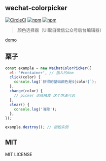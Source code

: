 
## wechat-colorpicker

[![CircleCI](https://img.shields.io/circleci/project/github/MeCKodo/wechat-colorpicker.svg)](https://circleci.com/gh/MeCKodo/wechat-colorpicker) [![npm](https://img.shields.io/npm/dt/wechat-colorpicker.svg)](https://www.npmjs.com/package/wechat-colorpicker) [![npm](https://img.shields.io/npm/v/wechat-colorpicker.svg)](https://www.npmjs.com/package/wechat-colorpicker) 
> 颜色选择器（UI取自微信公众号后台编辑器）

[demo](https://meckodo.github.io/wechat-colorpicker/)


## 栗子

```javascript
const example = new WeChatColorPicker({
  el: '#container', // 插入的dom
  click(color) {
    console.log(`获得的基础颜色是${color}`);
  },
  change(color) {
    // picker 选择触发 这个方法可选
  },
  clear() {
    console.log('清除');
  },
});

example.destroy(); // 销毁实例

```

## MIT

MIT LICENSE
